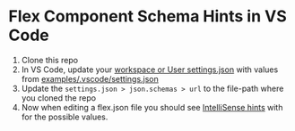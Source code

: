 # Flex Component Schema Hints in VS Code

1. Clone this repo
1. In VS Code, update your [workspace or User settings.json](https://code.visualstudio.com/docs/getstarted/settings#_settingsjson) with values from [examples/.vscode/settings.json](schema/examples/.vscode/settings.json)
1. Update the `settings.json > json.schemas > url` to the file-path where you cloned the repo
1. Now when editing a flex.json file you should see [IntelliSense hints](https://code.visualstudio.com/docs/editor/intellisense#_intellisense-features) with for the possible values.
